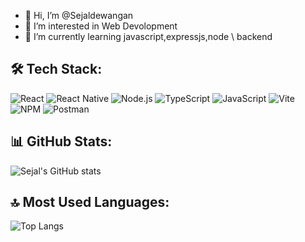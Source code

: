 - 👋 Hi, I’m @Sejaldewangan
- 👀 I’m interested in Web Devolopment
- 🌱 I’m currently learning javascript,expressjs,node \ backend


 ## 🛠 Tech Stack:
![React](https://img.shields.io/badge/React-20232A?style=for-the-badge&logo=react&logoColor=61DAFB)
![React Native](https://img.shields.io/badge/React%20Native-20232A?style=for-the-badge&logo=react&logoColor=61DAFB)
![Node.js](https://img.shields.io/badge/Node.js-339933?style=for-the-badge&logo=nodedotjs&logoColor=white)
![TypeScript](https://img.shields.io/badge/TypeScript-3178C6?style=for-the-badge&logo=typescript&logoColor=white)
![JavaScript](https://img.shields.io/badge/JavaScript-F7DF1E?style=for-the-badge&logo=javascript&logoColor=black)
![Vite](https://img.shields.io/badge/Vite-646CFF?style=for-the-badge&logo=vite&logoColor=white)
![NPM](https://img.shields.io/badge/NPM-CB3837?style=for-the-badge&logo=npm&logoColor=white)
![Postman](https://img.shields.io/badge/Postman-FF6C37?style=for-the-badge&logo=postman&logoColor=white)



## 📊 GitHub Stats:
 ![Sejal's GitHub stats](https://github-readme-stats.vercel.app/api?username=sejaldewangan&show_icons=true&theme=radical)


 
## 🔝 Most Used Languages:
![Top Langs](https://github-readme-stats.vercel.app/api/top-langs/?username=sejaldewangan&layout=compact&theme=tokyonight)
  


